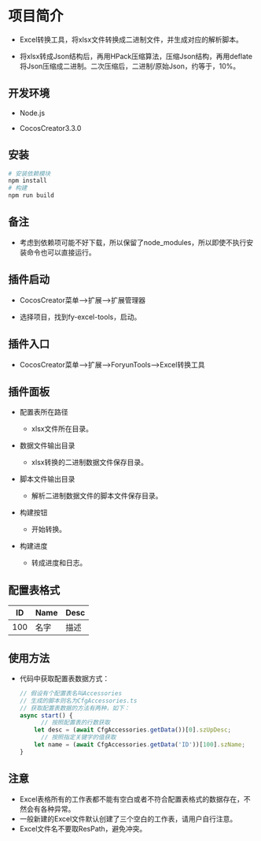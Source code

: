 # 项目简介

- Excel转换工具，将xlsx文件转换成二进制文件，并生成对应的解析脚本。

- 将xlsx转成Json结构后，再用HPack压缩算法，压缩Json结构，再用deflate将Json压缩成二进制。二次压缩后，二进制/原始Json，约等于，10%。



## 开发环境

- Node.js

- CocosCreator3.3.0



## 安装

```bash
# 安装依赖模块
npm install
# 构建
npm run build
```



## 备注

- 考虑到依赖项可能不好下载，所以保留了node_modules，所以即使不执行安装命令也可以直接运行。



## 插件启动

- CocosCreator菜单-->扩展-->扩展管理器

- 选择项目，找到fy-excel-tools，启动。



## 插件入口

- CocosCreator菜单-->扩展-->ForyunTools-->Excel转换工具



## 插件面板

- 配置表所在路径
  - xlsx文件所在目录。

- 数据文件输出目录
  - xlsx转换的二进制数据文件保存目录。

- 脚本文件输出目录
  - 解析二进制数据文件的脚本文件保存目录。

- 构建按钮
  - 开始转换。

- 构建进度
  - 转成进度和日志。



## 配置表格式

| ID   | Name | Desc |
| ---- | ---- | ---- |
| 100  | 名字 | 描述 |



## 使用方法

- 代码中获取配置表数据方式：

  ```typescript
  // 假设有个配置表名叫Accessories
  // 生成的脚本则名为CfgAccessories.ts
  // 获取配置表数据的方法有两种，如下：
  async start() {
    	// 按照配置表的行数获取
      let desc = (await CfgAccessories.getData())[0].szUpDesc;
    	// 按照指定关键字的值获取
      let name = (await CfgAccessories.getData('ID'))[100].szName;
  }
  ```

  

## 注意

- Excel表格所有的工作表都不能有空白或者不符合配置表格式的数据存在，不然会有各种异常。
- 一般新建的Excel文件默认创建了三个空白的工作表，请用户自行注意。
- Excel文件名不要取ResPath，避免冲突。
